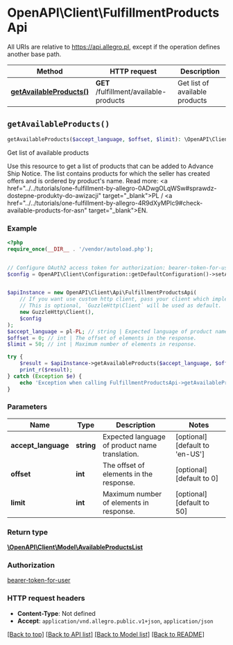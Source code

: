 # OpenAPI\Client\FulfillmentProductsApi

All URIs are relative to https://api.allegro.pl, except if the operation defines another base path.

| Method | HTTP request | Description |
| ------------- | ------------- | ------------- |
| [**getAvailableProducts()**](FulfillmentProductsApi.md#getAvailableProducts) | **GET** /fulfillment/available-products | Get list of available products |


## `getAvailableProducts()`

```php
getAvailableProducts($accept_language, $offset, $limit): \OpenAPI\Client\Model\AvailableProductsList
```

Get list of available products

Use this resource to get a list of products that can be added to Advance Ship Notice. The list contains products for which the seller has created offers and is ordered by product's name. Read more: <a href=\"../../tutorials/one-fulfillment-by-allegro-0ADwgOLqWSw#sprawdz-dostepne-produkty-do-awizacji\" target=\"_blank\">PL</a> / <a href=\"../../tutorials/one-fulfillment-by-allegro-4R9dXyMPlc9#check-available-products-for-asn\" target=\"_blank\">EN</a>.

### Example

```php
<?php
require_once(__DIR__ . '/vendor/autoload.php');


// Configure OAuth2 access token for authorization: bearer-token-for-user
$config = OpenAPI\Client\Configuration::getDefaultConfiguration()->setAccessToken('YOUR_ACCESS_TOKEN');


$apiInstance = new OpenAPI\Client\Api\FulfillmentProductsApi(
    // If you want use custom http client, pass your client which implements `GuzzleHttp\ClientInterface`.
    // This is optional, `GuzzleHttp\Client` will be used as default.
    new GuzzleHttp\Client(),
    $config
);
$accept_language = pl-PL; // string | Expected language of product name translation.
$offset = 0; // int | The offset of elements in the response.
$limit = 50; // int | Maximum number of elements in response.

try {
    $result = $apiInstance->getAvailableProducts($accept_language, $offset, $limit);
    print_r($result);
} catch (Exception $e) {
    echo 'Exception when calling FulfillmentProductsApi->getAvailableProducts: ', $e->getMessage(), PHP_EOL;
}
```

### Parameters

| Name | Type | Description  | Notes |
| ------------- | ------------- | ------------- | ------------- |
| **accept_language** | **string**| Expected language of product name translation. | [optional] [default to &#39;en-US&#39;] |
| **offset** | **int**| The offset of elements in the response. | [optional] [default to 0] |
| **limit** | **int**| Maximum number of elements in response. | [optional] [default to 50] |

### Return type

[**\OpenAPI\Client\Model\AvailableProductsList**](../Model/AvailableProductsList.md)

### Authorization

[bearer-token-for-user](../../README.md#bearer-token-for-user)

### HTTP request headers

- **Content-Type**: Not defined
- **Accept**: `application/vnd.allegro.public.v1+json`, `application/json`

[[Back to top]](#) [[Back to API list]](../../README.md#endpoints)
[[Back to Model list]](../../README.md#models)
[[Back to README]](../../README.md)
